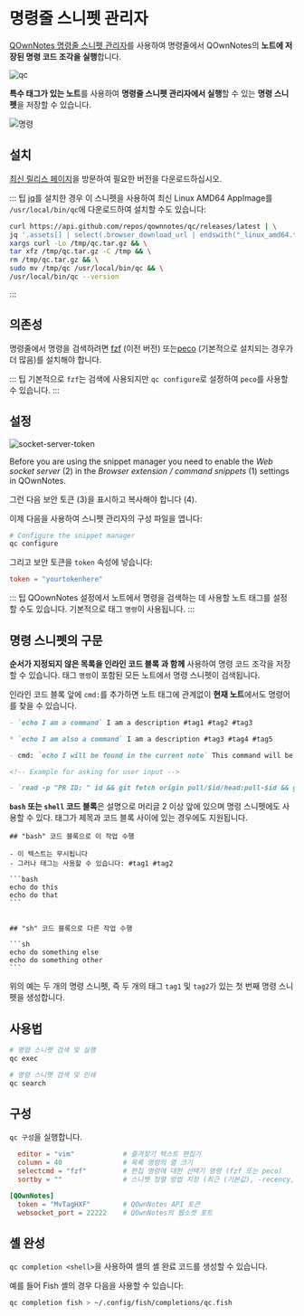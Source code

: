 # 명령줄 스니펫 관리자

[QOwnNotes 명령줄 스니펫 관리자](https://github.com/qownnotes/qc)를 사용하여 명령줄에서 QOwnNotes의 **노트에 저장된 명령 코드 조각을 실행**합니다.

![qc](/img/qc.png)

**특수 태그가 있는 노트**를 사용하여 **명령줄 스니펫 관리자에서 실행**할 수 있는 **명령 스니펫**을 저장할 수 있습니다.

![명령](/img/commands.png)

## 설치

[최신 릴리스 페이지](https://github.com/qownnotes/qc/releases/latest)을 방문하여 필요한 버전을 다운로드하십시오.

::: 팁 [jq](https://stedolan.github.io/jq)를 설치한 경우 이 스니펫을 사용하여 최신 Linux AMD64 AppImage를 `/usr/local/bin/qc`에 다운로드하여 설치할 수도 있습니다:

```bash
curl https://api.github.com/repos/qownnotes/qc/releases/latest | \
jq '.assets[] | select(.browser_download_url | endswith("_linux_amd64.tar.gz")) | .browser_download_url' | \
xargs curl -Lo /tmp/qc.tar.gz && \
tar xfz /tmp/qc.tar.gz -C /tmp && \
rm /tmp/qc.tar.gz && \
sudo mv /tmp/qc /usr/local/bin/qc && \
/usr/local/bin/qc --version
```

:::

## 의존성

명령줄에서 명령을 검색하려면 [fzf](https://github.com/junegunn/fzf) (이전 버전) 또는[peco](https://github.com/peco/peco) (기본적으로 설치되는 경우가 더 많음)를 설치해야 합니다.

::: 팁 기본적으로 `fzf`는 검색에 사용되지만 `qc configure`로 설정하여 `peco`를 사용할 수 있습니다. :::

## 설정

![socket-server-token](/img/socket-server-token.png)

Before you are using the snippet manager you need to enable the _Web socket server_ (2) in the _Browser extension / command snippets_ (1) settings in QOwnNotes.

그런 다음 보안 토큰 (3)을 표시하고 복사해야 합니다 (4).

이제 다음을 사용하여 스니펫 관리자의 구성 파일을 엽니다:

```bash
# Configure the snippet manager
qc configure
```

그리고 보안 토큰을 `token` 속성에 넣습니다:

```toml
token = "yourtokenhere"
```

::: 팁 QOownNotes 설정에서 노트에서 명령을 검색하는 데 사용할 노트 태그를 설정할 수도 있습니다. 기본적으로 태그 `명령`이 사용됩니다. :::

## 명령 스니펫의 구문

**순서가 지정되지 않은 목록을 인라인 코드 블록 과 함께** 사용하여 명령 코드 조각을 저장할 수 있습니다. 태그 `명령`이 포함된 모든 노트에서 명령 스니펫이 검색됩니다.

인라인 코드 블록 앞에 `cmd:`를 추가하면 노트 태그에 관계없이 **현재 노트**에서도 명령어를 찾을 수 있습니다.

```markdown
- `echo I am a command` I am a description #tag1 #tag2 #tag3

* `echo I am also a command` I am a description #tag3 #tag4 #tag5

- cmd: `echo I will be found in the current note` This command will be found in the current note regardless of note tags

<!-- Example for asking for user input -->

- `read -p "PR ID: " id && git fetch origin pull/$id/head:pull-$id && git checkout pull-$id` Ask for pull request ID and checkout pull request
```

**`bash` 또는 `shell` 코드 블록**은 설명으로 머리글 2 이상 앞에 있으며 명령 스니펫에도 사용할 수 있다. 태그가 제목과 코드 블록 사이에 있는 경우에도 지원됩니다.

    ## "bash" 코드 블록으로 이 작업 수행

    - 이 텍스트는 무시됩니다
    - 그러나 태그는 사용할 수 있습니다: #tag1 #tag2

    ```bash
    echo do this
    echo do that
    ```


    ## "sh" 코드 블록으로 다른 작업 수행

    ```sh
    echo do something else
    echo do something other
    ```

위의 예는 두 개의 명령 스니펫, 즉 두 개의 태그 `tag1` 및 `tag2`가 있는 첫 번째 명령 스니펫을 생성합니다.

## 사용법

```bash
# 명령 스니펫 검색 및 실행
qc exec
```

```bash
# 명령 스니펫 검색 및 인쇄
qc search
```

## 구성

`qc 구성`을 실행합니다.

```toml
  editor = "vim"            # 즐겨찾기 텍스트 편집기
  column = 40               # 목록 명령의 열 크기
  selectcmd = "fzf"         # 편집 명령에 대한 선택기 명령 (fzf 또는 peco)
  sortby = ""               # 스니펫 정렬 방법 지정 (최근 (기본값), -recency, description, -description, command, -command, output, -output)

[QOwnNotes]
  token = "MvTagHXF"        # QOwnNotes API 토큰
  websocket_port = 22222    # QOwnNotes의 웹소켓 포트
```

## 셸 완성

`qc completion <shell>`을 사용하여 셸의 셸 완료 코드를 생성할 수 있습니다.

예를 들어 Fish 셸의 경우 다음을 사용할 수 있습니다:

```bash
qc completion fish > ~/.config/fish/completions/qc.fish
```
